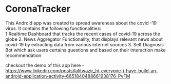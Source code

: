 # CoronaTracker
This Android app was created to spread awareness about the covid -19 virus. 
It contains the following functionalities:  
1  Realtime Dashboard that tracks the recent cases of covid-19 across the globe
2. News Aggregator Functionality, that displays relevant news about covid-19 by extracting data from various internet sources 
3. Self Diagnosis Bot which ask users certains questions and based on their interaction make recommendation


checkout the demo of this app here - https://www.linkedin.com/posts/lalitwazir_hi-everyone-i-have-build-an-android-application-activity-6651840488661938176-PvFM  
